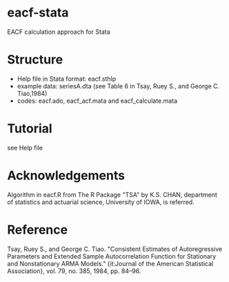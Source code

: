 # eacf-stata
EACF calculation approach for Stata

# Structure
- Help file in Stata format: eacf.sthlp
- example data: seriesA.dta (see Table 6 in Tsay, Ruey S., and George C. Tiao,1984)
- codes: eacf.ado, eacf_acf.mata and eacf_calculate.mata

# Tutorial
see Help file

# Acknowledgements
Algorithm in eacf.R from The R Package "TSA" by K.S. CHAN, department of statistics and actuarial science, University of IOWA, is referred.

# Reference
Tsay, Ruey S., and George C. Tiao. "Consistent Estimates of Autoregressive Parameters and Extended Sample Autocorrelation Function for Stationary and Nonstationary ARMA Models." {it:Journal of the American Statistical Association}, vol. 79, no. 385, 1984, pp. 84–96.

